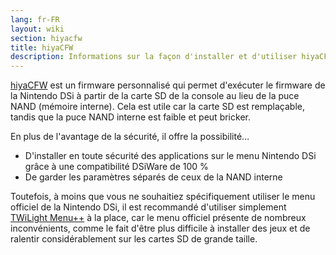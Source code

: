 ```yaml
---
lang: fr-FR
layout: wiki
section: hiyacfw
title: hiyaCFW
description: Informations sur la façon d'installer et d'utiliser hiyaCFW
---
```


[hiyaCFW](https://github.com/RocketRobz/hiyaCFW) est un firmware personnalisé qui permet d'exécuter le firmware de la Nintendo DSi à partir de la carte SD de la console au lieu de la puce NAND (mémoire interne). Cela est utile car la carte SD est remplaçable, tandis que la puce NAND interne est faible et peut bricker.

En plus de l'avantage de la sécurité, il offre la possibilité…
- D'installer en toute sécurité des applications sur le menu Nintendo DSi grâce à une compatibilité DSiWare de 100 %
- De garder les paramètres séparés de ceux de la NAND interne

Toutefois, à moins que vous ne souhaitiez spécifiquement utiliser le menu officiel de la Nintendo DSi, il est recommandé d'utiliser simplement [TWiLight Menu++](../twilightmenu/) à la place, car le menu officiel présente de nombreux inconvénients, comme le fait d'être plus difficile à installer des jeux et de ralentir considérablement sur les cartes SD de grande taille.
